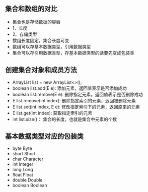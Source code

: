 ## 集合和数组的对比
* 集合也是存储数据的容器
* 1、长度
* 2、存储类型
* 数组长度固定，集合长度可变
* 数组可以存基本数据类型，引用数据类型
* 集合可以存引用数据类型，存基本数据类型的话要先变成包装类

## 创建集合对象和成员方法
* ArrayList<String> list = new ArrayList<>();
* boolean list.add(E e): 添加元素，返回值表示是否添加成功
* boolean list.remove(E e): 删除指定元素，返回值表示是否删除成功
* E list.remove(int index): 删除指定索引的元素，返回被删除元素
* E list.set(int index, E e): 修改指定索引下的元素，返回原来的元素
* E list.get(int index): 获取指定索引的元素
* int list.size()： 集合的长度，也就是集合中元素的个数

## 基本数据类型对应的包装类
* byte Byte
* short Short
* char Character
* int Integer
* long Long
* float Float
* double Double
* boolean Boolean